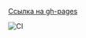 [Ссылка на gh-pages](https://tatyanaprohorova.github.io/dom2/)

![CI](https://github.com/TatyanaProhorova/dom2/actions/workflows/web.yml/badge.svg)
